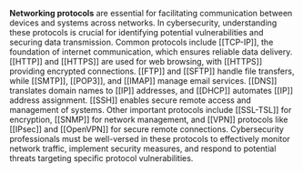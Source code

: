 **Networking protocols** are essential for facilitating communication between devices and systems across networks. In cybersecurity, understanding these protocols is crucial for identifying potential vulnerabilities and securing data transmission. Common protocols include [[TCP-IP]], the foundation of internet communication, which ensures reliable data delivery. [[HTTP]] and [[HTTPS]] are used for web browsing, with [[HTTPS]] providing encrypted connections. [[FTP]] and [[SFTP]] handle file transfers, while [[SMTP]], [[POP3]], and [[IMAP]] manage email services. [[DNS]] translates domain names to [[IP]] addresses, and [[DHCP]] automates [[IP]] address assignment. [[SSH]] enables secure remote access and management of systems. Other important protocols include [[SSL-TSL]] for encryption, [[SNMP]] for network management, and [[VPN]] protocols like [[IPsec]] and [[OpenVPN]] for secure remote connections. Cybersecurity professionals must be well-versed in these protocols to effectively monitor network traffic, implement security measures, and respond to potential threats targeting specific protocol vulnerabilities.